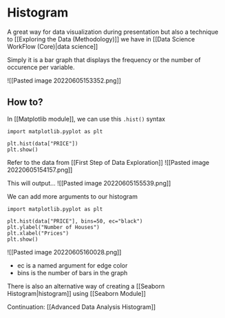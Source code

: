 # Histogram
A great way for data visualization during presentation but also a technique to [[Exploring the Data (Methodology)]] we have in [[Data Science WorkFlow (Core)|data science]]

Simply it is a bar graph that displays the frequency or the number of occurence per variable.

![[Pasted image 20220605153352.png]]


## How to?
In [[Matplotlib module]], we can use this `.hist()` syntax

```
import matplotlib.pyplot as plt

plt.hist(data["PRICE"])
plt.show()
```

Refer to the data from [[First Step of Data Exploration]]
![[Pasted image 20220605154157.png]]

This will output... 
![[Pasted image 20220605155539.png]]

We can add more arguments to our histogram

```
import matplotlib.pyplot as plt

plt.hist(data["PRICE"], bins=50, ec="black")
plt.ylabel("Number of Houses")
plt.xlabel("Prices")
plt.show()
```

![[Pasted image 20220605160028.png]]

- ec is a named argument for edge color
- bins is the number of bars in the graph


There is also an alternative way of creating a [[Seaborn Histogram|histogram]] using [[Seaborn Module]]

Continuation: [[Advanced Data Analysis Histogram]]

